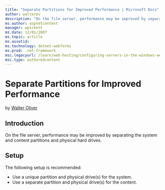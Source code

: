 ```yaml
---
title: "Separate Partitions for Improved Performance | Microsoft Docs"
author: walterov
description: "On the file server, performance may be improved by separating the system and content partitions and physical hard drives. Setup The following setup is recomm..."
ms.author: aspnetcontent
manager: wpickett
ms.date: 12/01/2007
ms.topic: article
ms.assetid: 
ms.technology: dotnet-webforms
ms.prod: .net-framework
msc.legacyurl: /learn/web-hosting/configuring-servers-in-the-windows-web-platform/preparing-the-file-serve-deployment
msc.type: authoredcontent
---
```

Separate Partitions for Improved Performance
====================
by [Walter Oliver](https://github.com/walterov)

## Introduction

On the file server, performance may be improved by separating the system and content partitions and physical hard drives.

## Setup

The following setup is recommended:

- Use a unique partition and physical drive(s) for the system.
- Use a separate partition and physical drive(s) for the content.